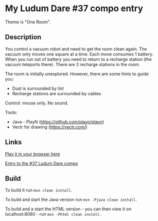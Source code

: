# My Ludum Dare #37 compo entry
 
Theme is "One Room".

## Description

You control a vacuum robot and need to get the room clean again. 
The vacuum only moves one square at a time. 
Each move consumes 1 battery. 
When you run out of battery you need to return to a recharge station (the vacuum teleports there). 
There are 3 recharge stations in the room. 

The room is initially unexplored. 
However, there are some hints to guide you: 
- Dust is surrounded by lint 
- Recharge stations are surrounded by cables 

Control: mouse only. 
No sound. 

Tools: 
- Java - PlayN (https://github.com/playn/playn) 
- Vectr for drawing (https://vectr.com/)

## Links

[Play it in your browser here](http://cdietze.github.io/ld37/)

[Entry to the #37 Ludum Dare compo](http://ludumdare.com/compo/ludum-dare-37/?action=preview&uid=67399)

## Build

To build it run `mvn clean install`.

To build and start the Java version run `mvn -Pjava clean install`.

To build and a start the HTML version - you can then view it on localhost:8080 - run `mvn -Phtml clean install`.
